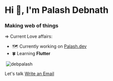 

<h1>Hi 👋, I'm Palash Debnath</h1>
<h3>Making web of things</h3>

=> Current Love affairs:

* 🗺️ Currently working on <a href="https://palash.dev">Palash.dev</a>
* 🍀 Learning **Flutter**

<p>&nbsp;<img align="center" src="https://github-readme-stats.vercel.app/api?username=debpalash&show_icons=true&locale=en" alt="debpalash" /></p>

Let's talk <a href="mailto:hi@palash.dev">Write an Email</a>
